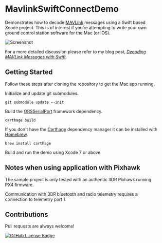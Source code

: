 # MavlinkSwiftConnectDemo

Demonstrates how to decode [MAVLink](http://qgroundcontrol.org/mavlink/start) messages using a Swift based Xcode project. This is of interest if you’re attempting to write your own ground control station software for the Mac (or iOS).

![Screenshot](http://kouky.org/assets/mavlink-connect/mavlink-connect.png)

For a more detailed discussion please refer to my blog post, *[Decoding MAVLink Messages with Swift](http://kouky.org/blog/2015/11/09/decoding-mavlink-messages-with-swift.html)*.

## Getting Started

Follow these steps after cloning the repository to get the Mac app running.

Initialize and update git submodules.

    git submodule update --init

Build the [ORSSerialPort](https://github.com/armadsen/ORSSerialPort) framework dependency.

    carthage build

If you don't have the [Carthage](https://github.com/Carthage/Carthage) dependency manager it can be installed with [Homebrew](http://brew.sh).

    brew install carthage

Build and run the demo using Xcode 7 or above.

## Notes when using application with Pixhawk

The sample project is only tested with an authentic 3DR Pixhawk running PX4 firmware.

Communication with 3DR bluetooth and radio telemetry requires a connection to telemetry port 1.

## Contributions

Pull requests are always welcome!

[![GitHub License Badge](https://img.shields.io/badge/license-MIT-blue.svg)](https://raw.githubusercontent.com/kouky/MavlinkSwiftConnectDemo/master/LICENSE)
